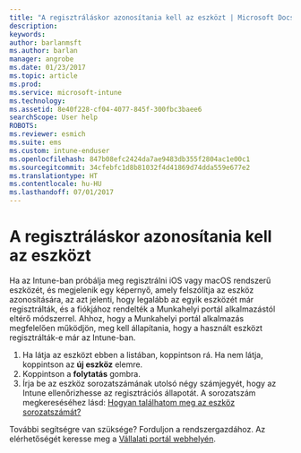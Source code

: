 ```yaml
---
title: "A regisztráláskor azonosítania kell az eszközt | Microsoft Docs"
description: 
keywords: 
author: barlanmsft
ms.author: barlan
manager: angrobe
ms.date: 01/23/2017
ms.topic: article
ms.prod: 
ms.service: microsoft-intune
ms.technology: 
ms.assetid: 8e40f228-cf04-4077-845f-300fbc3baee6
searchScope: User help
ROBOTS: 
ms.reviewer: esmich
ms.suite: ems
ms.custom: intune-enduser
ms.openlocfilehash: 847b08efc2424da7ae9483db355f2804ac1e00c1
ms.sourcegitcommit: 34cfebfc1d8b81032f4d41869d74dda559e677e2
ms.translationtype: HT
ms.contentlocale: hu-HU
ms.lasthandoff: 07/01/2017
---
```

# <a name="you-need-to-identify-your-device-when-youre-trying-to-enroll"></a>A regisztráláskor azonosítania kell az eszközt

Ha az Intune-ban próbálja meg regisztrálni iOS vagy macOS rendszerű eszközét, és megjelenik egy képernyő, amely felszólítja az eszköz azonosítására, az azt jelenti, hogy legalább az egyik eszközét már regisztrálták, és a fiókjához rendelték a Munkahelyi portál alkalmazástól eltérő módszerrel. Ahhoz, hogy a Munkahelyi portál alkalmazás megfelelően működjön, meg kell állapítania, hogy a használt eszközt regisztrálták-e már az Intune-ban.

1. Ha látja az eszközt ebben a listában, koppintson rá. Ha nem látja, koppintson az **új eszköz** elemre.
2. Koppintson a **folytatás** gombra.
3. Írja be az eszköz sorozatszámának utolsó négy számjegyét, hogy az Intune ellenőrizhesse az regisztrációs állapotát. A sorozatszám megkereséséhez lásd: [Hogyan találhatom meg az eszköz sorozatszámát?](how-do-i-find-the-serial-number-on-my-device-ios.md)

További segítségre van szüksége? Forduljon a rendszergazdához. Az elérhetőségét keresse meg a [Vállalati portál webhelyén](http://portal.manage.microsoft.com).
